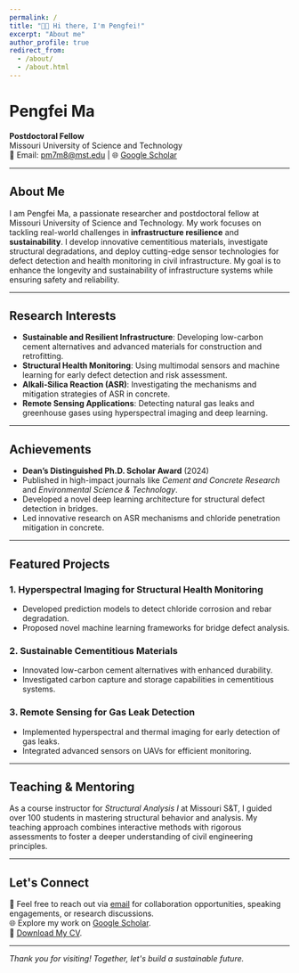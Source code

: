 ```yaml
---
permalink: /
title: "👋🏼 Hi there, I'm Pengfei!"
excerpt: "About me"
author_profile: true
redirect_from: 
  - /about/
  - /about.html
---
```




# Pengfei Ma

**Postdoctoral Fellow**  
Missouri University of Science and Technology  
📧 Email: [pm7m8@mst.edu](mailto:pm7m8@mst.edu) | 🌐 [Google Scholar](https://scholar.google.com/citations?hl=en&user=yT0SsPwAAAAJ)

---

## About Me

I am Pengfei Ma, a passionate researcher and postdoctoral fellow at Missouri University of Science and Technology. My work focuses on tackling real-world challenges in **infrastructure resilience** and **sustainability**. I develop innovative cementitious materials, investigate structural degradations, and deploy cutting-edge sensor technologies for defect detection and health monitoring in civil infrastructure. My goal is to enhance the longevity and sustainability of infrastructure systems while ensuring safety and reliability.

---

## Research Interests

- **Sustainable and Resilient Infrastructure**: Developing low-carbon cement alternatives and advanced materials for construction and retrofitting.  
- **Structural Health Monitoring**: Using multimodal sensors and machine learning for early defect detection and risk assessment.  
- **Alkali-Silica Reaction (ASR)**: Investigating the mechanisms and mitigation strategies of ASR in concrete.  
- **Remote Sensing Applications**: Detecting natural gas leaks and greenhouse gases using hyperspectral imaging and deep learning.  

---

## Achievements

- **Dean’s Distinguished Ph.D. Scholar Award** (2024)  
- Published in high-impact journals like *Cement and Concrete Research* and *Environmental Science & Technology*.  
- Developed a novel deep learning architecture for structural defect detection in bridges.  
- Led innovative research on ASR mechanisms and chloride penetration mitigation in concrete.  

---

## Featured Projects

### 1. **Hyperspectral Imaging for Structural Health Monitoring**
- Developed prediction models to detect chloride corrosion and rebar degradation.  
- Proposed novel machine learning frameworks for bridge defect analysis.

### 2. **Sustainable Cementitious Materials**
- Innovated low-carbon cement alternatives with enhanced durability.  
- Investigated carbon capture and storage capabilities in cementitious systems.

### 3. **Remote Sensing for Gas Leak Detection**
- Implemented hyperspectral and thermal imaging for early detection of gas leaks.  
- Integrated advanced sensors on UAVs for efficient monitoring.

---

## Teaching & Mentoring

As a course instructor for *Structural Analysis I* at Missouri S&T, I guided over 100 students in mastering structural behavior and analysis. My teaching approach combines interactive methods with rigorous assessments to foster a deeper understanding of civil engineering principles.

---

## Let's Connect

📧 Feel free to reach out via [email](mailto:pm7m8@mst.edu) for collaboration opportunities, speaking engagements, or research discussions.  
🌐 Explore my work on [Google Scholar](https://scholar.google.com/citations?hl=en&user=yT0SsPwAAAAJ).  
📄 [Download My CV](#).

---

*Thank you for visiting! Together, let's build a sustainable future.*







